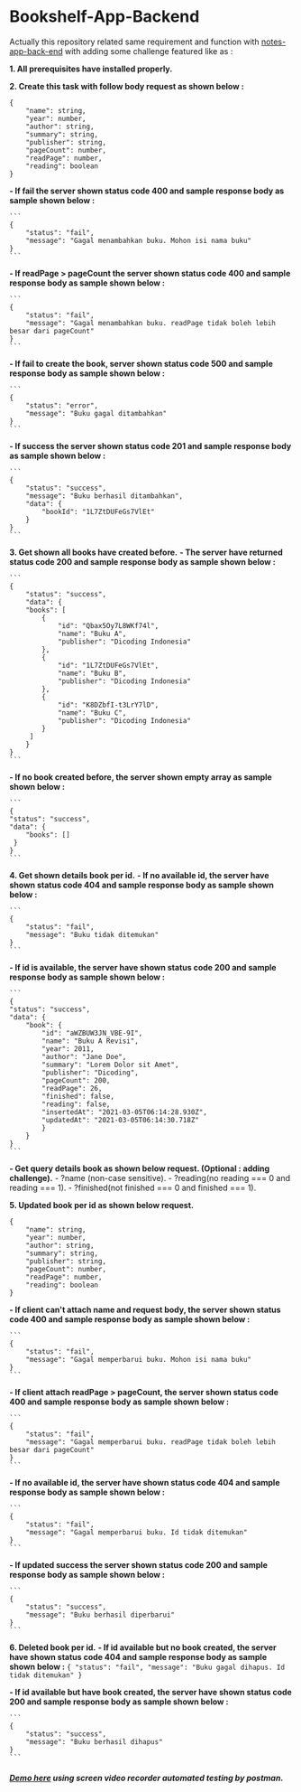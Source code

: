 # Bookshelf-App-Backend

Actually this repository related same requirement and function with [notes-app-back-end](https://github.com/ImYusup/notes-app-back-end) with adding some challenge featured like as :

**1. All prerequisites have installed properly.**

**2. Create this task with follow body request as shown below :**
```
{
    "name": string,
    "year": number,
    "author": string,
    "summary": string,
    "publisher": string,
    "pageCount": number,
    "readPage": number,
    "reading": boolean
}
```
**- If fail the server shown status code 400 and sample response body as sample shown below :**
    
    ```
    {
        "status": "fail",
        "message": "Gagal menambahkan buku. Mohon isi nama buku"
    }   
    ```

**- If readPage > pageCount the server shown status code 400 and sample response body as sample shown below :**
    
    ```
    {
        "status": "fail",
        "message": "Gagal menambahkan buku. readPage tidak boleh lebih besar dari pageCount"
    }
    ```

**- If fail to create the book, server shown status code 500 and sample response body as sample shown below :**
    
    ```
    {
        "status": "error",
        "message": "Buku gagal ditambahkan"
    }
    ```

**- If success the server shown status code 201 and sample response body as sample shown below :**
    
    ```
    {
        "status": "success",
        "message": "Buku berhasil ditambahkan",
        "data": {
            "bookId": "1L7ZtDUFeGs7VlEt"
        }
    }
    ```

**3. Get shown all books have created before.**
**- The server have returned status code 200 and sample response body as sample shown below :**
    
    ```
    {
        "status": "success",
        "data": {
        "books": [
            {
                "id": "Qbax5Oy7L8WKf74l",
                "name": "Buku A",
                "publisher": "Dicoding Indonesia"
            },
            {
                "id": "1L7ZtDUFeGs7VlEt",
                "name": "Buku B",
                "publisher": "Dicoding Indonesia"
            },
            {
                "id": "K8DZbfI-t3LrY7lD",
                "name": "Buku C",
                "publisher": "Dicoding Indonesia"
            }
         ]
        }
    }
    ```

**- If no book created before, the server shown empty array as sample shown below :**
    
    ```
    {
    "status": "success",
    "data": {
        "books": []
     }
    }
    ```

**4. Get shown details book per id.**
**- If no available id, the server have shown status code 404 and sample response body as sample shown below :**
    
    ```
    {
        "status": "fail",
        "message": "Buku tidak ditemukan"
    }
    ```

**- If id is available, the server have shown status code 200 and sample response body as sample shown below :**
    
    ```
    {
    "status": "success",
    "data": {
        "book": {
            "id": "aWZBUW3JN_VBE-9I",
            "name": "Buku A Revisi",
            "year": 2011,
            "author": "Jane Doe",
            "summary": "Lorem Dolor sit Amet",
            "publisher": "Dicoding",
            "pageCount": 200,
            "readPage": 26,
            "finished": false,
            "reading": false,
            "insertedAt": "2021-03-05T06:14:28.930Z",
            "updatedAt": "2021-03-05T06:14:30.718Z"
            }
        }   
    }
    ```

**- Get query details book as shown below request. (Optional : adding challenge).**
    - ?name (non-case sensitive).
    - ?reading(no reading === 0 and reading === 1).
    - ?finished(not finished === 0 and finished === 1). 

**5. Updated book per id as shown below request.**
```
{
    "name": string,
    "year": number,
    "author": string,
    "summary": string,
    "publisher": string,
    "pageCount": number,
    "readPage": number,
    "reading": boolean
}
```

**- If client can't attach name and request body, the server shown status code 400 and sample response body as sample shown below :**
    
    ```
    {
        "status": "fail",
        "message": "Gagal memperbarui buku. Mohon isi nama buku"
    }
    ```

**- If client attach readPage > pageCount, the server shown status code 400 and sample response body as sample shown below :**
    
    ```
    {
        "status": "fail",
        "message": "Gagal memperbarui buku. readPage tidak boleh lebih besar dari pageCount"
    }
    ```

**- If no available id, the server have shown status code 404 and sample response body as sample shown below :**
    
    ```
    {   
        "status": "fail",
        "message": "Gagal memperbarui buku. Id tidak ditemukan"
    }
    ```

**- If updated success the server shown status code 200 and sample response body as sample shown below :**
    
    ```
    {
        "status": "success",
        "message": "Buku berhasil diperbarui"
    }
    ```

**6. Deleted book per id.**
**- If id available but no book created, the server have shown status code 404 and sample response body as sample shown below :**
    ```
    {
        "status": "fail",
        "message": "Buku gagal dihapus. Id tidak ditemukan"
    }
    ```

**- If id available but have book created, the server have shown status code 200 and sample response body as sample shown below :**
    
    ```
    {
        "status": "success",
        "message": "Buku berhasil dihapus"
    }
    ```


##### **[Demo here](https://drive.google.com/file/d/1LyYTlZmgi_J94ymjUS-4_msz3GcR4bs8/view?usp=sharing) using screen video recorder automated testing by postman.**